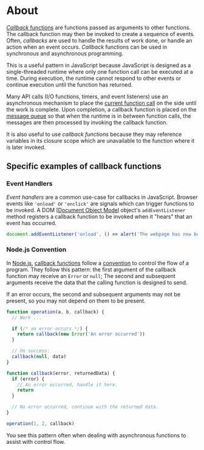 # About

[_Callback_ functions][wiki-callbacks] are functions passed as arguments to other functions. The callback function may then be invoked to create a sequence of events. Often, _callbacks_ are used to handle the results of work done, or handle an action when an event occurs. _Callback_ functions can be used in synchronous and asynchronous programming.

This is a useful pattern in JavaScript because JavaScript is designed as a single-threaded runtime where only one function call can be executed at a time. During execution, the runtime cannot respond to other events or continue execution until the function has returned.

Many API calls (I/O functions, timers, and event listeners) use an asynchronous mechanism to place the [current function call][mdn-concurrency-stack] on the side until the work is complete. Upon completion, a callback function is placed on the [message queue][mdn-concurrency-queue] so that when the runtime is in between function calls, the messages are then processed by invoking the callback function.

It is also useful to use _callback functions_ because they may reference variables in its closure scope which are unavailable to the function where it is later invoked.

## Specific examples of callback functions

### Event Handlers

_Event handlers_ are a common use-case for callbacks in JavaScript. Browser events like `'onload'` or `'onclick'` are signals which can trigger functions to be invoked. A DOM [[Document Object Model](mdn-dom) object's `addEventListener` method registers a callback function to be invoked when it "hears" that an event has occurred.

```javascript
document.addEventListener('onload', () => alert('The webpage has now been loaded'))
```

### Node.js Convention

In [Node.js][nodejs], [callback functions][node-callbacks] follow a [convention][node-error-convention] to control the flow of a program. They follow this pattern: the first argument of the callback function may receive an `Error` or `null`; The second and subsequent arguments receive the data that the calling function is designed to send.

If an error occurs, the second and subsequent arguments may not be present, so you may not depend on them to be present.

```javascript
function operation(a, b, callback) {
  // Work ...

  if (/* an error occurs */) {
    return callback(new Error('An error occurred'))
  }

  // On success:
  callback(null, data)
}

function callback(error, returnedData) {
  if (error) {
    // An error occurred, handle it here.
    return
  }

  // No error occurred, continue with the returned data.
}

operation(1, 2, callback)
```

You see this pattern often when dealing with asynchronous functions to assist with control flow.

[mdn-callbacks]: https://developer.mozilla.org/en-US/docs/Glossary/Callback_function
[mdn-concurrency-stack]: https://developer.mozilla.org/en-US/docs/Web/JavaScript/EventLoop#stack
[mdn-concurrency-queue]: https://developer.mozilla.org/en-US/docs/Web/JavaScript/EventLoop#queue
[mdn-dom]: https://developer.mozilla.org/en-US/docs/Web/API/Document_Object_Model
[nodejs]: https://www.nodejs.org
[node-callbacks]: https://nodejs.org/en/knowledge/getting-started/control-flow/what-are-callbacks/
[node-error-convention]: https://nodejs.org/en/knowledge/errors/what-are-the-error-conventions/
[wiki-callbacks]: https://en.wikipedia.org/wiki/Callback_(computer_programming)
